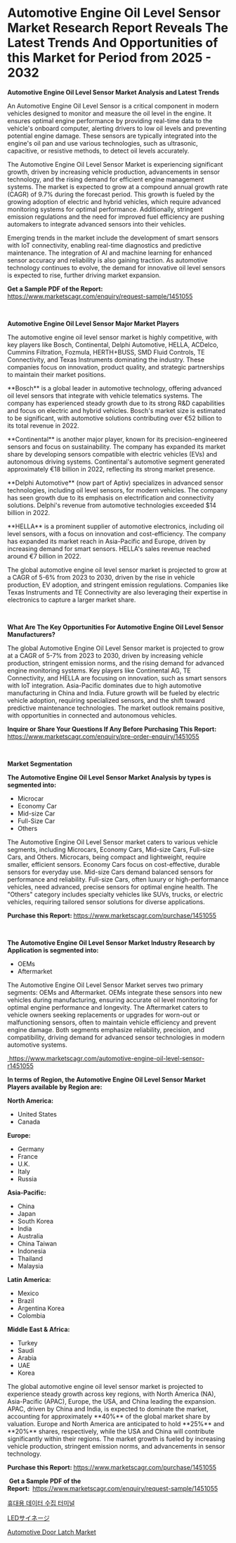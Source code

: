 <p><h1>Automotive Engine Oil Level Sensor Market Research Report Reveals The Latest Trends And Opportunities of this Market for Period from 2025 - 2032</h1></p><p><strong>Automotive Engine Oil Level Sensor Market Analysis and Latest Trends</strong></p>
<p><p>An Automotive Engine Oil Level Sensor is a critical component in modern vehicles designed to monitor and measure the oil level in the engine. It ensures optimal engine performance by providing real-time data to the vehicle's onboard computer, alerting drivers to low oil levels and preventing potential engine damage. These sensors are typically integrated into the engine's oil pan and use various technologies, such as ultrasonic, capacitive, or resistive methods, to detect oil levels accurately.</p><p>The Automotive Engine Oil Level Sensor Market is experiencing significant growth, driven by increasing vehicle production, advancements in sensor technology, and the rising demand for efficient engine management systems. The market is expected to grow at a compound annual growth rate (CAGR) of 9.7% during the forecast period. This growth is fueled by the growing adoption of electric and hybrid vehicles, which require advanced monitoring systems for optimal performance. Additionally, stringent emission regulations and the need for improved fuel efficiency are pushing automakers to integrate advanced sensors into their vehicles.</p><p>Emerging trends in the market include the development of smart sensors with IoT connectivity, enabling real-time diagnostics and predictive maintenance. The integration of AI and machine learning for enhanced sensor accuracy and reliability is also gaining traction. As automotive technology continues to evolve, the demand for innovative oil level sensors is expected to rise, further driving market expansion.</p></p>
<p><strong>Get a Sample PDF of the Report:&nbsp;</strong> <a href="https://www.marketscagr.com/enquiry/request-sample/1451055?utm_campaign=1909&utm_medium=2&utm_source=Github&utm_content=ia&utm_term=22012025&utm_id=automotive-engine-oil-level-sensor">https://www.marketscagr.com/enquiry/request-sample/1451055</a></p>
<p>&nbsp;</p>
<p><strong>Automotive Engine Oil Level Sensor Major Market Players</strong></p>
<p><p>The automotive engine oil level sensor market is highly competitive, with key players like Bosch, Continental, Delphi Automotive, HELLA, ACDelco, Cummins Filtration, Fozmula, HERTH+BUSS, SMD Fluid Controls, TE Connectivity, and Texas Instruments dominating the industry. These companies focus on innovation, product quality, and strategic partnerships to maintain their market positions.</p><p>**Bosch** is a global leader in automotive technology, offering advanced oil level sensors that integrate with vehicle telematics systems. The company has experienced steady growth due to its strong R&D capabilities and focus on electric and hybrid vehicles. Bosch's market size is estimated to be significant, with automotive solutions contributing over €52 billion to its total revenue in 2022.</p><p>**Continental** is another major player, known for its precision-engineered sensors and focus on sustainability. The company has expanded its market share by developing sensors compatible with electric vehicles (EVs) and autonomous driving systems. Continental's automotive segment generated approximately €18 billion in 2022, reflecting its strong market presence.</p><p>**Delphi Automotive** (now part of Aptiv) specializes in advanced sensor technologies, including oil level sensors, for modern vehicles. The company has seen growth due to its emphasis on electrification and connectivity solutions. Delphi's revenue from automotive technologies exceeded $14 billion in 2022.</p><p>**HELLA** is a prominent supplier of automotive electronics, including oil level sensors, with a focus on innovation and cost-efficiency. The company has expanded its market reach in Asia-Pacific and Europe, driven by increasing demand for smart sensors. HELLA's sales revenue reached around €7 billion in 2022.</p><p>The global automotive engine oil level sensor market is projected to grow at a CAGR of 5-6% from 2023 to 2030, driven by the rise in vehicle production, EV adoption, and stringent emission regulations. Companies like Texas Instruments and TE Connectivity are also leveraging their expertise in electronics to capture a larger market share.</p></p>
<p>&nbsp;</p>
<p><strong>What Are The Key Opportunities For Automotive Engine Oil Level Sensor Manufacturers?</strong></p>
<p><p>The global Automotive Engine Oil Level Sensor market is projected to grow at a CAGR of 5-7% from 2023 to 2030, driven by increasing vehicle production, stringent emission norms, and the rising demand for advanced engine monitoring systems. Key players like Continental AG, TE Connectivity, and HELLA are focusing on innovation, such as smart sensors with IoT integration. Asia-Pacific dominates due to high automotive manufacturing in China and India. Future growth will be fueled by electric vehicle adoption, requiring specialized sensors, and the shift toward predictive maintenance technologies. The market outlook remains positive, with opportunities in connected and autonomous vehicles.</p></p>
<p><strong>Inquire or Share Your Questions If Any Before Purchasing This Report:</strong> <a href="https://www.marketscagr.com/enquiry/pre-order-enquiry/1451055?utm_campaign=1909&utm_medium=2&utm_source=Github&utm_content=ia&utm_term=22012025&utm_id=automotive-engine-oil-level-sensor">https://www.marketscagr.com/enquiry/pre-order-enquiry/1451055</a></p>
<p>&nbsp;</p>
<p><strong>Market Segmentation</strong></p>
<p><strong>The Automotive Engine Oil Level Sensor Market Analysis by types is segmented into:</strong></p>
<p><ul><li>Microcar</li><li>Economy Car</li><li>Mid-size Car</li><li>Full-Size Car</li><li>Others</li></ul></p>
<p><p>The Automotive Engine Oil Level Sensor market caters to various vehicle segments, including Microcars, Economy Cars, Mid-size Cars, Full-size Cars, and Others. Microcars, being compact and lightweight, require smaller, efficient sensors. Economy Cars focus on cost-effective, durable sensors for everyday use. Mid-size Cars demand balanced sensors for performance and reliability. Full-size Cars, often luxury or high-performance vehicles, need advanced, precise sensors for optimal engine health. The "Others" category includes specialty vehicles like SUVs, trucks, or electric vehicles, requiring tailored sensor solutions for diverse applications.</p></p>
<p><strong>Purchase this Report:&nbsp;</strong><a href="https://www.marketscagr.com/purchase/1451055?utm_campaign=1909&utm_medium=2&utm_source=Github&utm_content=ia&utm_term=22012025&utm_id=automotive-engine-oil-level-sensor">https://www.marketscagr.com/purchase/1451055</a></p>
<p>&nbsp;</p>
<p><strong>The Automotive Engine Oil Level Sensor Market Industry Research by Application is segmented into:</strong></p>
<p><ul><li>OEMs</li><li>Aftermarket</li></ul></p>
<p><p>The Automotive Engine Oil Level Sensor Market serves two primary segments: OEMs and Aftermarket. OEMs integrate these sensors into new vehicles during manufacturing, ensuring accurate oil level monitoring for optimal engine performance and longevity. The Aftermarket caters to vehicle owners seeking replacements or upgrades for worn-out or malfunctioning sensors, often to maintain vehicle efficiency and prevent engine damage. Both segments emphasize reliability, precision, and compatibility, driving demand for advanced sensor technologies in modern automotive systems.</p></p>
<p><a href="https://www.marketscagr.com/automotive-engine-oil-level-sensor-r1451055?utm_campaign=1909&utm_medium=2&utm_source=Github&utm_content=ia&utm_term=22012025&utm_id=automotive-engine-oil-level-sensor">&nbsp;https://www.marketscagr.com/automotive-engine-oil-level-sensor-r1451055</a></p>
<p><strong>In terms of Region, the Automotive Engine Oil Level Sensor Market Players available by Region are:</strong></p>
<p>
    <p> <strong> North America: </strong>
        <ul>
            <li>United States</li>
            <li>Canada</li>
        </ul>
        </p> 
    <p> <strong> Europe: </strong>
        <ul>
            <li>Germany</li>
            <li>France</li>
            <li>U.K.</li>
            <li>Italy</li>
            <li>Russia</li>
        </ul>
        </p> 
    <p> <strong> Asia-Pacific: </strong>
        <ul>
            <li>China</li>
            <li>Japan</li>
            <li>South Korea</li>
            <li>India</li>
            <li>Australia</li>
            <li>China Taiwan</li>
            <li>Indonesia</li>
            <li>Thailand</li>
            <li>Malaysia</li>
        </ul>
        </p> 
    <p> <strong> Latin America: </strong>
        <ul>
            <li>Mexico</li>
            <li>Brazil</li>
            <li>Argentina Korea</li>
            <li>Colombia</li>
        </ul>
        </p> 
    <p> <strong> Middle East & Africa: </strong>
        <ul>
            <li>Turkey</li>
            <li>Saudi</li>
            <li>Arabia</li>
            <li>UAE</li>
            <li>Korea</li>
        </ul>
    </p>
    </p>
<p><p>The global automotive engine oil level sensor market is projected to experience steady growth across key regions, with North America (NA), Asia-Pacific (APAC), Europe, the USA, and China leading the expansion. APAC, driven by China and India, is expected to dominate the market, accounting for approximately **40%** of the global market share by valuation. Europe and North America are anticipated to hold **25%** and **20%** shares, respectively, while the USA and China will contribute significantly within their regions. The market growth is fueled by increasing vehicle production, stringent emission norms, and advancements in sensor technology.</p></p>
<p><strong>Purchase this Report: </strong><a href="https://www.marketscagr.com/purchase/1451055?utm_campaign=1909&utm_medium=2&utm_source=Github&utm_content=ia&utm_term=22012025&utm_id=automotive-engine-oil-level-sensor">https://www.marketscagr.com/purchase/1451055</a></p>
<p>&nbsp;<strong>Get a Sample PDF of the Report:&nbsp;&nbsp;</strong><a href="https://www.marketscagr.com/enquiry/request-sample/1451055?utm_campaign=1909&utm_medium=2&utm_source=Github&utm_content=ia&utm_term=22012025&utm_id=automotive-engine-oil-level-sensor">https://www.marketscagr.com/enquiry/request-sample/1451055</a></p>
<p><strong></strong></p>
<p><p><a href="https://github.com/laholand/Market-Research-Report-List-6/blob/main/703229833137.md?utm_campaign=1909&utm_medium=2&utm_source=Github&utm_content=ia&utm_term=22012025&utm_id=automotive-engine-oil-level-sensor">휴대용 데이터 수집 터미널</a></p><p><a href="https://github.com/mohamedbakry57/Market-Research-Report-List-6/blob/main/257963232177.md?utm_campaign=1909&utm_medium=2&utm_source=Github&utm_content=ia&utm_term=22012025&utm_id=automotive-engine-oil-level-sensor">LEDサイネージ</a></p><p><a href="https://github.com/vimar16th/Market-Research-Report-List-7/blob/main/automotive-door-latch-market.md?utm_campaign=1909&utm_medium=2&utm_source=Github&utm_content=ia&utm_term=22012025&utm_id=automotive-engine-oil-level-sensor">Automotive Door Latch Market</a></p></p>